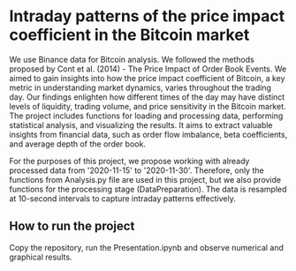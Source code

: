 # Intraday patterns of the price impact coefficient in the Bitcoin market
We use Binance data for Bitcoin analysis. We followed the methods proposed by Cont et al. (2014) - The Price Impact of Order Book Events. We aimed to gain insights into how the price impact coefficient of Bitcoin, a key metric in understanding market dynamics, varies throughout the trading day. Our findings enlighten how different times of the day may have distinct levels of liquidity, trading volume, and price sensitivity in the Bitcoin market. The project includes functions for loading and processing data, performing statistical analysis, and visualizing the results. It aims to extract valuable insights from financial data, such as order flow imbalance, beta coefficients, and average depth of the order book.

For the purposes of this project, we propose working with already processed data from '2020-11-15' to '2020-11-30'. Therefore, only the functions from Analysis.py file are used in this project, but we also provide functions for the processing stage (DataPreparation). The data is resampled at 10-second intervals to capture intraday patterns effectively.

## How to run the project
Copy the repository, run the Presentation.ipynb and observe numerical and graphical results.
